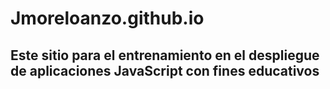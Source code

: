 # Jmoreloanzo.github.io
## Este sitio para el entrenamiento en el despliegue de aplicaciones JavaScript con fines educativos
